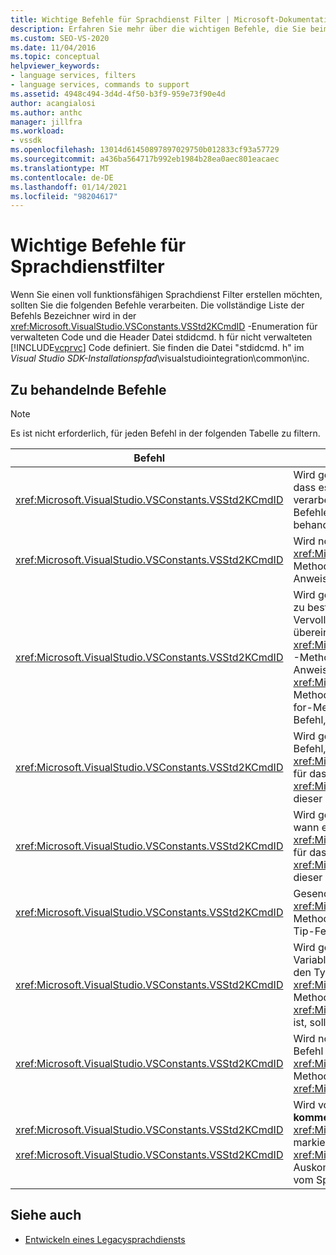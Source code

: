 ```yaml
---
title: Wichtige Befehle für Sprachdienst Filter | Microsoft-Dokumentation
description: Erfahren Sie mehr über die wichtigen Befehle, die Sie beim Erstellen eines Sprachdienst Filters mit vollem Funktionsumfang in Visual Studio unterstützen sollten.
ms.custom: SEO-VS-2020
ms.date: 11/04/2016
ms.topic: conceptual
helpviewer_keywords:
- language services, filters
- language services, commands to support
ms.assetid: 4948c494-3d4d-4f50-b3f9-959e73f90e4d
author: acangialosi
ms.author: anthc
manager: jillfra
ms.workload:
- vssdk
ms.openlocfilehash: 13014d61450897897029750b012833cf93a57729
ms.sourcegitcommit: a436ba564717b992eb1984b28ea0aec801eacaec
ms.translationtype: MT
ms.contentlocale: de-DE
ms.lasthandoff: 01/14/2021
ms.locfileid: "98204617"
---
```

# <a name="important-commands-for-language-service-filters"></a>Wichtige Befehle für Sprachdienstfilter
Wenn Sie einen voll funktionsfähigen Sprachdienst Filter erstellen möchten, sollten Sie die folgenden Befehle verarbeiten. Die vollständige Liste der Befehls Bezeichner wird in der <xref:Microsoft.VisualStudio.VSConstants.VSStd2KCmdID> -Enumeration für verwalteten Code und die Header Datei stdidcmd. h für nicht verwalteten [!INCLUDE[vcprvc](../../code-quality/includes/vcprvc_md.md)] Code definiert. Sie finden die Datei "stdidcmd. h" im *Visual Studio SDK-Installationspfad*\visualstudiointegration\common\inc.

## <a name="commands-to-handle"></a>Zu behandelnde Befehle

> [!NOTE]
> Es ist nicht erforderlich, für jeden Befehl in der folgenden Tabelle zu filtern.

|Befehl|Beschreibung|
|-------------|-----------------|
|<xref:Microsoft.VisualStudio.VSConstants.VSStd2KCmdID>|Wird gesendet, wenn der Benutzer mit der rechten Maustaste klickt. Dieser Befehl gibt an, dass es an der Zeit ist, ein Kontextmenü anzugeben. Wenn Sie diesen Befehl nicht verarbeiten, stellt der Text-Editor ein Standardkontext Menü ohne sprachspezifische Befehle bereit. Wenn Sie Ihre eigenen Befehle in dieses Menü einschließen möchten, behandeln Sie den Befehl, und zeigen Sie selbst ein Kontextmenü an.|
|<xref:Microsoft.VisualStudio.VSConstants.VSStd2KCmdID>|Wird normalerweise gesendet, wenn der Benutzer STRG + J eingibt. Ruft die- <xref:Microsoft.VisualStudio.TextManager.Interop.IVsTextView.UpdateCompletionStatus%2A> Methode für auf <xref:Microsoft.VisualStudio.TextManager.Interop.IVsTextView> , um das Feld Anweisungs Vervollständigung anzuzeigen.|
|<xref:Microsoft.VisualStudio.VSConstants.VSStd2KCmdID>|Wird gesendet, wenn der Benutzer ein Zeichen eingibt. Überwachen Sie diesen Befehl, um zu bestimmen, wann ein auslöserzeichen eingegeben wurde und wie Sie Anweisungs Vervollständigung, Methoden Tipps und Textmarker bereitstellen, z. b. Syntax Farben, übereinstimmende Klammern und Fehler Marker. Ruft die <xref:Microsoft.VisualStudio.TextManager.Interop.IVsTextView.UpdateCompletionStatus%2A> -Methode für die <xref:Microsoft.VisualStudio.TextManager.Interop.IVsTextView> for-Anweisungs Vervollständigung und die- <xref:Microsoft.VisualStudio.TextManager.Interop.IVsMethodTipWindow.SetMethodData%2A> Methode <xref:Microsoft.VisualStudio.TextManager.Interop.IVsMethodTipWindow> für die for-Methoden Tipps auf. Zur Unterstützung von Text Markern überwachen Sie diesen Befehl, um zu bestimmen, ob das typisierte Zeichen die Aktualisierung der Marker erfordert.|
|<xref:Microsoft.VisualStudio.VSConstants.VSStd2KCmdID>|Wird gesendet, wenn der Benutzer die EINGABETASTE eingibt. Überwachen Sie diesen Befehl, um zu bestimmen, wann ein Methoden Tipp Fenster durch Aufrufen der- <xref:Microsoft.VisualStudio.TextManager.Interop.IVsMethodData.OnDismiss%2A> Methode für das geschlossen werden soll <xref:Microsoft.VisualStudio.TextManager.Interop.IVsMethodData> . Standardmäßig wird dieser Befehl in der Textansicht behandelt.|
|<xref:Microsoft.VisualStudio.VSConstants.VSStd2KCmdID>|Wird gesendet, wenn der Benutzer die RÜCKTASTE eingibt. Monitor, um zu bestimmen, wann ein Methoden Tipp Fenster durch Aufrufen der- <xref:Microsoft.VisualStudio.TextManager.Interop.IVsMethodData.OnDismiss%2A> Methode für das geschlossen werden soll <xref:Microsoft.VisualStudio.TextManager.Interop.IVsMethodData> . Standardmäßig wird dieser Befehl in der Textansicht behandelt.|
|<xref:Microsoft.VisualStudio.VSConstants.VSStd2KCmdID>|Gesendet von einem Menü oder einer Tastenkombination. Aufrufen der- <xref:Microsoft.VisualStudio.TextManager.Interop.IVsTextView.UpdateTipWindow%2A> Methode für den <xref:Microsoft.VisualStudio.TextManager.Interop.IVsTextView> , um das Tip-Fenster mit den Parameterinformationen zu aktualisieren.|
|<xref:Microsoft.VisualStudio.VSConstants.VSStd2KCmdID>|Wird gesendet, wenn der Benutzer auf eine Variable zeigt oder den Cursor auf einer Variablen positioniert und im Menü **Bearbeiten** **Quick Infos** aus **IntelliSense** auswählt. Gibt den Typ der Variablen in einem Trinkgeld zurück, indem die- <xref:Microsoft.VisualStudio.TextManager.Interop.IVsTextView.UpdateTipWindow%2A> Methode für den aufgerufen wird <xref:Microsoft.VisualStudio.TextManager.Interop.IVsTextView> . Wenn das Debuggen aktiv ist, sollte der Tipp auch den Wert der Variablen anzeigen.|
|<xref:Microsoft.VisualStudio.VSConstants.VSStd2KCmdID>|Wird normalerweise gesendet, wenn der Benutzer STRG + LEERTASTE eingibt. Mit diesem Befehl wird dem Sprachdienst mitgeteilt, dass die- <xref:Microsoft.VisualStudio.TextManager.Interop.IVsTextView.UpdateCompletionStatus%2A> Methode für den aufgerufen wird <xref:Microsoft.VisualStudio.TextManager.Interop.IVsTextView> .|
|<xref:Microsoft.VisualStudio.VSConstants.VSStd2KCmdID><br /><br /> <xref:Microsoft.VisualStudio.VSConstants.VSStd2KCmdID>|Wird von einem Menü gesendet, in der **Regel im Menü** " **Bearbeiten** ", um die Auswahl zu **kommentieren** oder die **Auskommentierung der Auswahl** <xref:Microsoft.VisualStudio.VSConstants.VSStd2KCmdID> Gibt an, dass der Benutzer den markierten Text auskommentieren möchte. <xref:Microsoft.VisualStudio.VSConstants.VSStd2KCmdID> gibt an, dass der Benutzer die Auskommentierung des ausgewählten Texts aufheben möchte. Diese Befehle können nur vom Sprachdienst implementiert werden.|

## <a name="see-also"></a>Siehe auch
- [Entwickeln eines Legacysprachdiensts](../../extensibility/internals/developing-a-legacy-language-service.md)
